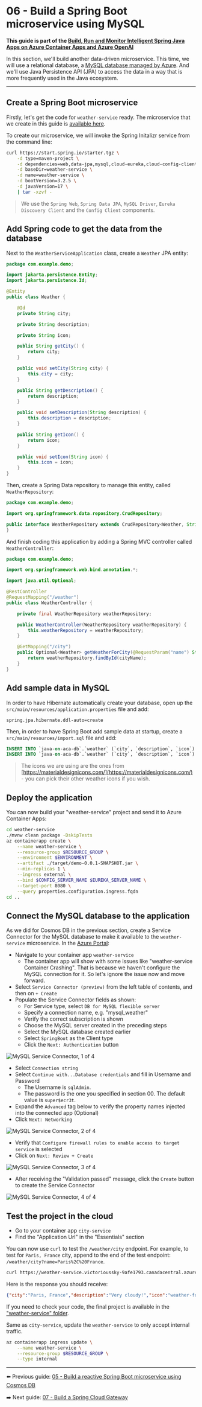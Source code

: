 # 06 - Build a Spring Boot microservice using MySQL

__This guide is part of the [Build, Run and Monitor Intelligent Spring Java Apps on Azure Container Apps and Azure OpenAI](../README.md)__

In this section, we'll build another data-driven microservice. This time, we will use a relational database, a [MySQL database managed by Azure](https://docs.microsoft.com/en-us/azure/mysql). And we'll use Java Persistence API (JPA) to access the data in a way that is more frequently used in the Java ecosystem.

---

## Create a Spring Boot microservice

Firstly, let's get the code for `weather-service` ready. The microservice that we create in this guide is [available here](weather-service/).

To create our microservice, we will invoke the Spring Initalizr service from the command line:

```bash
curl https://start.spring.io/starter.tgz \
    -d type=maven-project \
    -d dependencies=web,data-jpa,mysql,cloud-eureka,cloud-config-client \
    -d baseDir=weather-service \
    -d name=weather-service \
    -d bootVersion=3.2.5 \
    -d javaVersion=17 \
    | tar -xzvf -
```

> We use the `Spring Web`, `Spring Data JPA`, `MySQL Driver`, `Eureka Discovery Client` and the `Config Client` components.

## Add Spring code to get the data from the database

Next to the `WeatherServiceApplication` class, create a `Weather` JPA entity:

```java
package com.example.demo;

import jakarta.persistence.Entity;
import jakarta.persistence.Id;

@Entity
public class Weather {

    @Id
    private String city;

    private String description;

    private String icon;

    public String getCity() {
        return city;
    }

    public void setCity(String city) {
        this.city = city;
    }

    public String getDescription() {
        return description;
    }

    public void setDescription(String description) {
        this.description = description;
    }

    public String getIcon() {
        return icon;
    }

    public void setIcon(String icon) {
        this.icon = icon;
    }
}
```

Then, create a Spring Data repository to manage this entity, called `WeatherRepository`:

```java
package com.example.demo;

import org.springframework.data.repository.CrudRepository;

public interface WeatherRepository extends CrudRepository<Weather, String> {
}
```

And finish coding this application by adding a Spring MVC controller called `WeatherController`:

```java
package com.example.demo;

import org.springframework.web.bind.annotation.*;

import java.util.Optional;

@RestController
@RequestMapping("/weather")
public class WeatherController {

    private final WeatherRepository weatherRepository;

    public WeatherController(WeatherRepository weatherRepository) {
        this.weatherRepository = weatherRepository;
    }

    @GetMapping("/city")
    public Optional<Weather> getWeatherForCity(@RequestParam("name") String cityName) {
        return weatherRepository.findById(cityName);
    }
}
```

## Add sample data in MySQL

In order to have Hibernate automatically create your database, open up the `src/main/resources/application.properties` file and add:

```properties
spring.jpa.hibernate.ddl-auto=create
```

Then, in order to have Spring Boot add sample data at startup, create a `src/main/resources/import.sql` file and add:

```sql
INSERT INTO `java-on-aca-db`.`weather` (`city`, `description`, `icon`) VALUES ('Paris, France', 'Very cloudy!', 'weather-fog');
INSERT INTO `java-on-aca-db`.`weather` (`city`, `description`, `icon`) VALUES ('London, UK', 'Quite cloudy', 'weather-pouring');
```

> The icons we are using are the ones from [https://materialdesignicons.com/](https://materialdesignicons.com/) - you can pick their other weather icons if you wish.

## Deploy the application

You can now build your "weather-service" project and send it to Azure Container Apps:

```bash
cd weather-service
./mvnw clean package -DskipTests
az containerapp create \
    --name weather-service \
    --resource-group $RESOURCE_GROUP \
    --environment $ENVIRONMENT \
    --artifact ./target/demo-0.0.1-SNAPSHOT.jar \
    --min-replicas 1 \
    --ingress external \
    --bind $CONFIG_SERVER_NAME $EUREKA_SERVER_NAME \
    --target-port 8080 \
    --query properties.configuration.ingress.fqdn
cd ..
```

## Connect the MySQL database to the application

As we did for Cosmos DB in the previous section, create a Service Connector for the MySQL database to make it available to the `weather-service` microservice.
In the [Azure Portal](https://portal.azure.com):

- Navigate to your container app `weather-service`
    - The container app will show with some issues like "weather-service Container Crashing". That is because we haven't configure the MySQL connection for it. So let's ignore the issue now and move forward.
- Select `Service Connector (preview)` from the left table of contents, and then on `+ Create`
- Populate the Service Connector fields as shown:
  - For Service type, select `DB for MySQL flexible server`
  - Specify a connection name, e.g. "mysql_weather"
  - Verify the correct subscription is shown
  - Choose the MySQL server created in the preceding steps
  - Select the MySQL database created earlier
  - Select `SpringBoot` as the Client type
  - Click the `Next: Authentication` button

![MySQL Service Connector, 1 of 4](media/01-create-service-connector-mysql.png)

- Select `Connection string`
- Select `Continue with...Database credentials` and fill in Username and Password
  - The Username is `sqlAdmin`.
  - The password is the one you specified in section 00. The default value is `super$ecr3t`.
- Expand the `Advanced` tag below to verify the property names injected into the connected app (Optional)
- Click `Next: Networking`

![MySQL Service Connector, 2 of 4](media/02-create-service-connector-mysql.png)

- Verify that `Configure firewall rules to enable access to target service` is selected
- Click on `Next: Review + Create`

![MySQL Service Connector, 3 of 4](media/03-create-service-connector-mysql.png)

- After receiving the "Validation passed" message, click the `Create` button to create the Service Connector

![MySQL Service Connector, 4 of 4](media/04-create-service-connector-mysql.png)

## Test the project in the cloud

- Go to your container app `city-service`
- Find the "Application Url" in the "Essentials" section

You can now use `curl` to test the `/weather/city` endpoint. For example, to test for `Paris, France` city, append to the end of the test endpoint: `/weather/city?name=Paris%2C%20France`.

```bash
curl https://weather-service.victorioussky-9afe1793.canadacentral.azurecontainerapps.io/weather/city?name=Paris%2C%20France
```

Here is the response you should receive:

```json
{"city":"Paris, France","description":"Very cloudy!","icon":"weather-fog"}
```

If you need to check your code, the final project is available in the ["weather-service" folder](weather-service/).

Same as `city-service`, update the `weather-service` to only accept internal traffic.

```bash
az containerapp ingress update \
    --name weather-service \
    --resource-group $RESOURCE_GROUP \
    --type internal
```

---

⬅️ Previous guide: [05 - Build a reactive Spring Boot microservice using Cosmos DB](../05-build-a-reactive-spring-boot-microservice-using-cosmosdb/README.md)

➡️ Next guide: [07 - Build a Spring Cloud Gateway](../07-build-a-spring-cloud-gateway/README.md)
